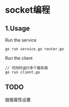 # socket编程

## 1.Usage

Run the service
```
go run service.go router.go
```

Run the client
```
// 可同时运行多个服务端
go run client.go
```

## TODO
链接属性设置